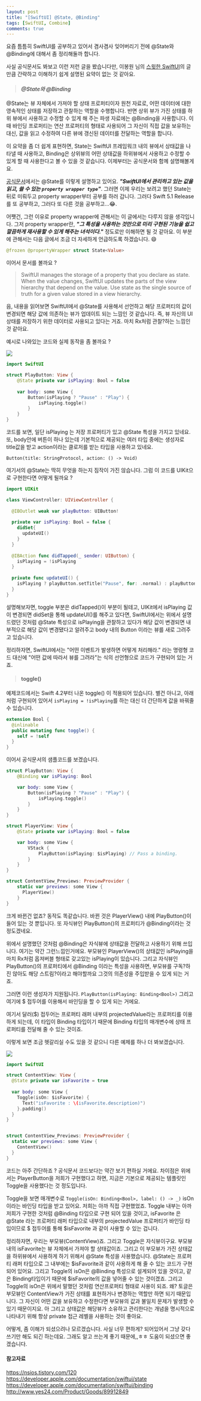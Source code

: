 ```yaml
---
layout: post
title: "[SwiftUI] @State, @Binding"
tags: [SwiftUI, Combine]
comments: true
---
```


요즘 틈틈히 SwiftUI를 공부하고 있어서 겸사겸사 잊어버리기 전에 @State와 @Binding에 대해서 좀 정리해둘까 합니다.  

사실 공식문서도 봐보고 이런 저런 글을 봤습니다만, 이봉원 님의 [스윗한 SwiftUI](http://www.yes24.com/Product/Goods/89912849)의 글만큼 간략하고 이해하기 쉽게 설명된 요약이 없는 것 같아요. 

> #### _@State와 @Binding_
@State는 뷰 자체에서 가져야 할 상태 프로퍼티이자 원천 자료로, 어떤 데이터에 대한 영속적인 상태를 저장하고 관찰하는 역할을 수행합니다. 반면 상위 뷰가 가진 상태를 하위 뷰에서 사용하고 수정할 수 있게 해 주는 파생 자료에는 @Binding을 사용합니다. 이때 바인딩 프로퍼티는 연산 프로퍼티의 형태로 사용되어 그 자신이 직접 값을 보유하는 대신, 값을 읽고 수정하여 다른 뷰에 갱신된 데이터를 전달하는 역할을 합니다. 

이 요약을 좀 더 쉽게 표현하면, State는 SwiftUI 프레임워크 내의 뷰에서 상태값을 나타낼 때 사용하고, Binding은 상위뷰의 어떤 상태값을 하위뷰에서 사용하고 수정할 수 있게 할 때 사용한다고 볼 수 있을 것 같습니다. 이제부터는 공식문서와 함께 설명해볼게요. 

[공식문서](https://developer.apple.com/documentation/swiftui/state)에서는 @State를 이렇게 설명하고 있어요. _**"SwiftUI에서 관리하고 있는 값을 읽고, 쓸 수 있는 `property wrapper type`"**_. 그러면 이제 우리는 보려고 했던 State는 뒤로 미뤄두고 property wrapper부터 공부를 하러 갑니다. 그러다 Swift 5.1 Release를 또 공부하고, 그러다 또 다른 것을 공부하고...😂. 

어쨋건, 그런 이유로 property wrapper에 관해서는 이 글에서는 다루지 않을 생각입니다. 그저 property wrapper란, _**"그 특성을 사용하는 것만으로 미리 구현된 기능을 쉽고 깔끔하게 재사용할 수 있게 해주는 녀석이다."**_ 정도로만 이해하면 될 것 같아요. 이 부분에 관해서는 다음 글에서 조금 더 자세하게 언급하도록 하겠습니다. 😄 

```swift
@frozen @propertyWrapper struct State<Value>
```

이어서 문서를 볼까요 ? 

> SwiftUI manages the storage of a property that you declare as state. When the value changes, SwiftUI updates the parts of the view hierarchy that depend on the value. Use state as the single source of truth for a given value stored in a view hierarchy.

음, 내용을 읽어보면 SwiftUI에서 @State를 사용해서 선언하고 해당 프로퍼티의 값이 변경되면 해당 값에 의존하는 뷰가 업데이트 되는 느낌인 것 같습니다. 즉, 뷰 자신의 UI 상태를 저장하기 위한 데이터로 사용되고 있다는 거죠. 마치 Rx처럼 관찰?하는 느낌인 것 같아요. 

예시로 나와있는 코드와 실제 동작을 좀 볼까요 ?

![](https://velog.velcdn.com/images/dev_kickbell/post/830f2576-7c4c-439f-b924-8464e1eb4327/image.gif)   


```swift
import SwiftUI

struct PlayButton: View {
    @State private var isPlaying: Bool = false
    
    var body: some View {
        Button(isPlaying ? "Pause" : "Play") {
            isPlaying.toggle()
        }
    }
}
```

코드를 보면, 일단 isPlaying 는 저장 프로퍼티가 있고 @State 특성을 가지고 있네요. 또, body안에 버튼이 하나 있는데 기본적으로 제공되는 여러 타입 중에는 생성자로 title값을 받고 action이라는 클로저를 받는 타입을 사용하고 있네요. 

`Button(title: StringProtocol, action: () -> Void)` 

여기서의 @State는 딱히 무엇을 하는지 짐작이 가진 않습니다. 그럼 이 코드를 UIKit으로 구현한다면 어떻게 될까요 ? 

```swift
import UIKit

class ViewController: UIViewController {
  
  @IBOutlet weak var playButton: UIButton!
  
  private var isPlaying: Bool = false {
    didSet{
      updateUI()
    }
  }
  
  @IBAction func didTapped(_ sender: UIButton) {
    isPlaying = !isPlaying
  }
  
  private func updateUI() {
    isPlaying ? playButton.setTitle("Pause", for: .normal) : playButton.setTitle("Play", for: .normal)
  }
}
```
설명해보자면, toggle 부분은 didTapped()이 부분이 될테고, UIKit에서 isPlaying 값이 변경되면 didSet을 통해 updateUI()를 해주고 있다면, SwiftUI에서는 위에서 설명드렸던 것처럼 @State 특성으로 isPlaying을 관찰하고 있다가 해당 값이 변경되면 내부적으로 해당 값이 변경됐다고 알려주고 body 내의 Button 이라는 뷰를 새로 그려주고 있습니다. 

정리하자면, SwiftUI에서는 "어떤 이벤트가 발생하면 어떻게 처리해라." 라는 명령형 코드 대신에 "어떤 값에 따라서 뷰를 그려라"는 식의 선언형으로 코드가 구현되어 있는 거죠. 

> #### toggle() 
예제코드에서는 Swift 4.2부터 나온 toggle() 이 적용되어 있습니다. 별건 아니고, 아래처럼 구현되어 있어서 `isPlaying = !isPlaying`를 하는 대신 더 간단하게 값을 바꿔줄 수 있습니다. 
```swift
extension Bool {
  @inlinable
  public mutating func toggle() {
    self = !self
  }
}
```

이어서 공식문서의 샘플코드를 보겠습니다. 

```swift
struct PlayButton: View {
    @Binding var isPlaying: Bool

    var body: some View {
        Button(isPlaying ? "Pause" : "Play") {
            isPlaying.toggle()
        }
    }
}

struct PlayerView: View {
    @State private var isPlaying: Bool = false

    var body: some View {
        VStack {
            PlayButton(isPlaying: $isPlaying) // Pass a binding.
        }
    }
}

struct ContentView_Previews: PreviewProvider {
    static var previews: some View {
      PlayerView()
    }
}
```

크게 바뀐건 없죠? 동작도 똑같습니다. 바뀐 것은 PlayerView() 내에 PlayButton()이 들어 있는 것 뿐입니다. 또 자식뷰인 PlayButton()의 프로퍼티가 @Binding이라는 것 정도겠네요. 

위에서 설명했던 것처럼 @Binding은 자식뷰에 상태값을 전달하고 사용하기 위해 쓰입니다. 여기는 약간 그런느낌인거에요. 부모뷰인 PlayerView()의 상태값인 isPlaying을 마치 Rx처럼 옵져버블 형태로 갖고있는 isPlaying이 있습니다. 그리고 자식뷰인 PlayButton()의 프로퍼티에서 @Binding 이라는 특성을 사용하면, 부모뷰를 구독?하진 않아도 해당 스트림?이라고 해야할까요 그것의 의존성을 주입받을 수 있게 되는 거죠.

그러면 이런 생성자가 지원됩니다. `PlayButton(isPlaying: Binding<Bool>)` 그리고 여기에 $ 접두어를 이용해서 바인딩을 할 수 있게 되는 거에요. 

여기서 달러($) 접두어는 프로퍼티 래퍼 내부의 projectedValue라는 프로퍼티를 이용하게 되는데, 이 타입이 Binding 타입이기 때문에 Binding 타입의 매개변수에 상태 프로퍼티를 전달해 줄 수 있는 것이죠. 

이렇게 보면 조금 헷갈리실 수도 있을 것 같으니 다른 예제를 하나 더 봐보겠습니다. 

![](https://velog.velcdn.com/images/dev_kickbell/post/f3616ddf-84a2-451a-8f19-73f7b3b8e81d/image.gif)   


```swift
import SwiftUI

struct ContentView: View {
  @State private var isFavorite = true
  
  var body: some View {
    Toggle(isOn: $isFavorite) {
      Text("isFavorite : \(isFavorite.description)")
    }.padding()
  }
}


struct ContentView_Previews: PreviewProvider {
  static var previews: some View {
    ContentView()
  }
}
```

코드는 아주 간단하죠 ? 공식문서 코드보다는 약간 보기 편하실 거에요. 차이점은 위에서는 PlayerButton을 저희가 구현했다고 하면, 지금은 기본으로 제공되는 템플릿인 Toggle을 사용했다는 것 정도입니다. 

Toggle을 보면 매개변수로 `Toggle(isOn: Binding<Bool>, label: () -> _)` isOn 이라는 바인딩 타입을 받고 있어요. 저희는 아까 직접 구현했었죠. Toggle 내부는 아까 저희가 구현한 것처럼 @Binding 타입으로 구현 되어 있을 것이고, isFavorite 은 @State 라는 프로퍼티 래퍼 타입으로 내부의 projectedValue 프로퍼티가 바인딩 타입이므로 $ 접두어를 통해 $isFavorite 과 같이 사용할 수 있는 겁니다. 

정리하자면, 우리는 부모뷰(ContentView)죠. 그리고 Toggle은 자식뷰이구요. 부모뷰 내의 isFavorite는 뷰 자체에서 가져야 할 상태값이죠. 그리고 이 부모뷰가 가진 상태값을 하위뷰에서 사용하게 하기 위해서 @State 특성을 사용했습니다. @State는 프로퍼티 래퍼 타입으로 그 내부에는 $isFavorite과 같이 사용하게 해 줄 수 있는 코드가 구현되어 있어요. 그리고 Toggle의 isOn은 @Binding 특성으로 설계되어 있을 것이고, 같은 Binding<Bool>타입이기 때문에 $isFavorite의 값을 넣어줄 수 있는 것이겠죠. 그리고 Toggle의 isOn은 위에서 말했던 것처럼 연산프로퍼티 형태로 사용이 되죠. 왜? 토글은 부모뷰인 ContentView가 가진 상태를 표현하거나 변경하는 역할만 하면 되기 때문입니다. 그 자신이 어떤 값을 보유하고 수정한다면 부모뷰의 값과 불일치 문제가 발생할 수 있기 때문이지요. 아 그리고 상태값은 해당뷰가 소유하고 관리한다는 개념을 명시적으로 나타내기 위해 항상 private 접근 레벨을 사용하는 것이 좋아요. 
  
어떻게, 좀 이해가 되셨으려나 모르겠습니다. 사실 너무 편하게? 되어있어서 그냥 갖다 쓰기만 해도 되긴 하는데요. 그래도 알고 쓰는게 좋기 때문에,,ㅎㅎ 도움이 되셨으면 좋겠습니다.   


#### 참고자료 
https://nsios.tistory.com/120         
https://developer.apple.com/documentation/swiftui/state       
https://developer.apple.com/documentation/swiftui/binding       
http://www.yes24.com/Product/Goods/89912849       
